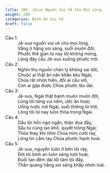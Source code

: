 ```yaml
---
title: 280. Jêsus Nguồn Vui Vẻ Cho Mọi Lòng
weight: 280
categories: Bình An Vui Vẻ
draft: false
---
```

<dl><dt>Câu 1:</dt><dd data-verse="1">Jê-sus nguồn vui vẻ cho mọi lòng, <br/>Vầng ô hằng soi sáng, suối muôn đời; <br/>Phước thế gian từ nay tôi không mòng, <br/>Lòng đây cầu Jê-sus xuống phước trời. </dd><dt>Câu 2:</dt><dd data-verse="2">Nghìn thu nguồn chân lý không sai dời, <br/>Chuộc ai thật ăn năn khẩn kêu Ngài; <br/>Chúa rất nhơn hiền, đối ai cầu vời, <br/>Còn ai gặp được Chúa phước lâu dài. </dd><dt>Câu 3:</dt><dd data-verse="3">Jê-sus, Ngài thật bánh muôn muôn đời, <br/>Lòng tôi từng vui nếm, ước ăn hoài; <br/>Uống nước nơi Ngài, suối thiêng từ trời, <br/>Lòng tôi từ nay luôn thỏa trong Ngài. </dd><dt>Câu 4:</dt><dd data-verse="4">Dầu tôi hồn ngơ ngẩn, thân đọa đầy, <br/>Sầu tư cùng lao khổ, quyết trông Ngài; <br/>Thỏa thay khi nhìn Chúa mỉm cười rày, <br/>Lòng tin cầm tay Chúa phước hạnh hoài. </dd><dt>Câu 5:</dt><dd data-verse="5">Jê-sus, nguyền luôn ở bên tôi rày, <br/>Đời tôi bình an luôn sáng tươi hoài; <br/>Đuổi tan đêm dài tối tăm tội đầy, <br/>Thần quang hằng soi sáng khắp nhơn loài. </dd></dl>